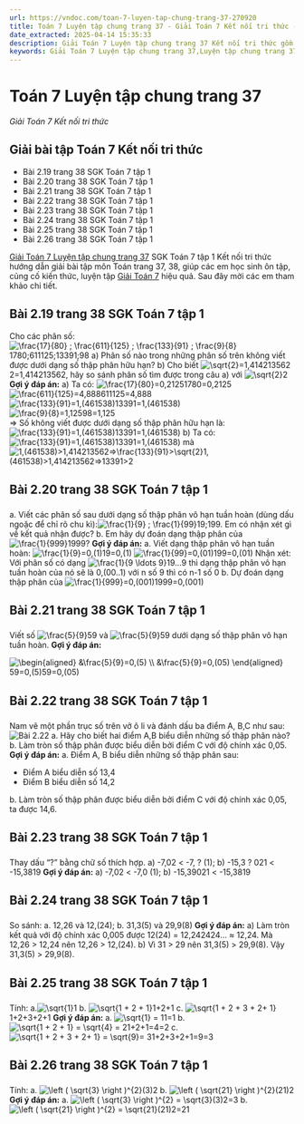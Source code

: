 ```yaml
---
url: https://vndoc.com/toan-7-luyen-tap-chung-trang-37-270920
title: Toán 7 Luyện tập chung trang 37 - Giải Toán 7 Kết nối tri thức - VnDoc.com
date_extracted: 2025-04-14 15:35:33
description: Giải Toán 7 Luyện tập chung trang 37 Kết nối tri thức gồm lời giải chi tiết cho từng bài tập trong SGK Toán 7 cho các em học sinh tham khảo luyện Giải Toán 7 hiệu quả.
keywords: Giải Toán 7 Luyện tập chung trang 37,Luyện tập chung trang 37,Giải Toán 7 kết nối tri thức Luyện tập chung trang 37,toán lớp 7 kết nối tri thức Luyện tập chung trang 37,toán 7,toán lớp 7,giải toán lớp 7,giải toán 7,toán lớp 7 kết nối tri thức,toán 7 kết nối tri thức,giải toán 7 tập 1 kết nối tri thức,sgk toán 7 kết nối tri thức,giải toán 7 trang 37,luyện tập chung trang 38 lớp 7
---
```


# Toán 7 Luyện tập chung trang 37
 _Giải Toán 7 Kết nối tri thức_
## Giải bài tập Toán 7 Kết nối tri thức
  * Bài 2.19 trang 38 SGK Toán 7 tập 1
  * Bài 2.20 trang 38 SGK Toán 7 tập 1
  * Bài 2.21 trang 38 SGK Toán 7 tập 1
  * Bài 2.22 trang 38 SGK Toán 7 tập 1
  * Bài 2.23 trang 38 SGK Toán 7 tập 1
  * Bài 2.24 trang 38 SGK Toán 7 tập 1
  * Bài 2.25 trang 38 SGK Toán 7 tập 1
  * Bài 2.26 trang 38 SGK Toán 7 tập 1

[Giải Toán 7 Luyện tập chung trang 37](<https://vndoc.com/toan-7-luyen-tap-chung-trang-37-270920>) SGK Toán 7 tập 1 Kết nối tri thức hướng dẫn giải bài tập môn Toán trang 37, 38, giúp các em học sinh ôn tập, củng cố kiến thức, luyện tập [Giải Toán 7](<https://vndoc.com/toan-7-tap-1-kntt>) hiệu quả. Sau đây mời các em tham khảo chi tiết.
## Bài 2.19 trang 38 SGK Toán 7 tập 1
Cho các phân số: ![\\frac{17}{80} ; \\frac{611}{125} ; \\frac{133}{91} ; \\frac{9}{8}](https://i.vdoc.vn/data/image/blank.png)1780;611125;13391;98
a\) Phân số nào trong những phân số trên không viết được dưới dạng số thập phân hữu hạn?
b\) Cho biết ![\\sqrt{2}=1,414213562](https://i.vdoc.vn/data/image/blank.png)2=1,414213562, hãy so sánh phân số tìm được trong câu a\) với ![\\sqrt{2}](https://i.vdoc.vn/data/image/blank.png)2
**Gợi ý đáp án:**
a\) Ta có:
![\\frac{17}{80}=0,2125](https://i.vdoc.vn/data/image/blank.png)1780=0,2125  
![\\frac{611}{125}=4,888](https://i.vdoc.vn/data/image/blank.png)611125=4,888  
![\\frac{133}{91}=1,\(461538\)](https://i.vdoc.vn/data/image/blank.png)13391=1,\(461538\)  
![\\frac{9}{8}=1,125](https://i.vdoc.vn/data/image/blank.png)98=1,125  
=> Số không viết được dưới dạng số thập phân hữu hạn là: ![\\frac{133}{91}=1,\(461538\)](https://i.vdoc.vn/data/image/blank.png)13391=1,\(461538\)
b\) Ta có: ![\\frac{133}{91}=1,\(461538\)](https://i.vdoc.vn/data/image/blank.png)13391=1,\(461538\) mà ![1,\(461538\)>1,414213562=>\\frac{133}{91}>\\sqrt{2}](https://i.vdoc.vn/data/image/blank.png)1,\(461538\)>1,414213562=>13391>2
## Bài 2.20 trang 38 SGK Toán 7 tập 1
### 
a. Viết các phân số sau dưới dạng số thập phân vô hạn tuần hoàn \(dùng dấu ngoặc để chỉ rõ chu kì\):![\\frac{1}{9} ; \\frac{1}{99}](https://i.vdoc.vn/data/image/blank.png)19;199. Em có nhận xét gì về kết quả nhận được?
b. Em hãy dự đoán dạng thập phân của ![\\frac{1}{999}](https://i.vdoc.vn/data/image/blank.png)1999?
**Gợi ý đáp án:**
a. Viết dạng thập phân vô hạn tuần hoàn:
![\\frac{1}{9}=0,\(1\)](https://i.vdoc.vn/data/image/blank.png)19=0,\(1\)
![\\frac{1}{99}=0,\(01\)](https://i.vdoc.vn/data/image/blank.png)199=0,\(01\)
Nhận xét: Với phân số có dạng ![\\frac{1}{9 \\ldots 9}](https://i.vdoc.vn/data/image/blank.png)19…9 thì dạng thập phân vô hạn tuần hoàn của nó sẽ là 0,\(00..1\) với n số 9 thì có n-1 số 0
b. Dự đoán dạng thập phân của ![\\frac{1}{999}=0,\(001\)](https://i.vdoc.vn/data/image/blank.png)1999=0,\(001\)
## Bài 2.21 trang 38 SGK Toán 7 tập 1
### 
Viết số ![\\frac{5}{9}](https://i.vdoc.vn/data/image/blank.png)59 và ![\\frac{5}{9}](https://i.vdoc.vn/data/image/blank.png)59 dưới dạng số thập phân vô hạn tuần hoàn.
**Gợi ý đáp án:**  
  
![\\begin{aligned}
&\\frac{5}{9}=0,\(5\) \\\\
&\\frac{5}{9}=0,\(05\)
\\end{aligned}](https://i.vdoc.vn/data/image/blank.png) 59=0,\(5\)59=0,\(05\)
## Bài 2.22 trang 38 SGK Toán 7 tập 1
### 
Nam vẽ một phần trục số trên vở ô li và đánh dấu ba điểm A, B,C như sau:
![Bài 2.22](https://i.vdoc.vn/data/image/2023/09/27/Luyen-tap-chung-7.jpg)
a. Hãy cho biết hai điểm A,B biểu diễn những số thập phân nào?
b. Làm tròn số thập phân được biểu diễn bởi điểm C với độ chính xác 0,05.
**Gợi ý đáp án:**
a. Điểm A, B biểu diễn những số thập phân sau:
  * Điểm A biểu diễn số 13,4
  * Điểm B biểu diễn số 14,2

b. Làm tròn số thập phân được biểu diễn bởi điểm C với độ chính xác 0,05, ta được 14,6.
## Bài 2.23 trang 38 SGK Toán 7 tập 1
### 
Thay dấu “?” bằng chữ số thích hợp.
a\) -7,02 < -7, ? \(1\);
b\) -15,3 ? 021 < -15,3819
**Gợi ý đáp án:**
a\) -7,02 < -7,0 \(1\);
b\) -15,39021 < -15,3819
## Bài 2.24 trang 38 SGK Toán 7 tập 1
### 
So sánh:
a. 12,26 và 12,\(24\);
b. 31,3\(5\) và 29,9\(8\)
**Gợi ý đáp án:**
a\) Làm tròn kết quả với độ chính xác 0,005 được 12\(24\) = 12,242424... ≈ 12,24.
Mà 12,26 > 12,24 nên 12,26 > 12,\(24\).
b\) Vì 31 > 29 nên 31,3\(5\) > 29,9\(8\).
Vậy 31,3\(5\) > 29,9\(8\).
## Bài 2.25 trang 38 SGK Toán 7 tập 1
### 
Tính:
a.![\\sqrt{1}](https://i.vdoc.vn/data/image/blank.png)1
b. ![\\sqrt{1 + 2 + 1}](https://i.vdoc.vn/data/image/blank.png)1+2+1
c. ![\\sqrt{1 + 2 + 3 + 2+ 1}](https://i.vdoc.vn/data/image/blank.png)1+2+3+2+1
**Gợi ý đáp án:**
a. ![\\sqrt{1} = 1](https://i.vdoc.vn/data/image/blank.png)1=1
b. ![\\sqrt{1 + 2 + 1} = \\sqrt{4} = 2](https://i.vdoc.vn/data/image/blank.png)1+2+1=4=2
c. ![\\sqrt{1 + 2 + 3 + 2+ 1} = \\sqrt{9}= 3](https://i.vdoc.vn/data/image/blank.png)1+2+3+2+1=9=3
## Bài 2.26 trang 38 SGK Toán 7 tập 1
### 
Tính:
a. ![\\left \( \\sqrt{3} \\right \)^{2}](https://i.vdoc.vn/data/image/blank.png)\(3\)2
b. ![\\left \( \\sqrt{21} \\right \)^{2}](https://i.vdoc.vn/data/image/blank.png)\(21\)2
**Gợi ý đáp án:**
a. ![\\left \( \\sqrt{3} \\right \)^{2} = \\sqrt{3}](https://i.vdoc.vn/data/image/blank.png)\(3\)2=3
b. ![\\left \( \\sqrt{21} \\right \)^{2} = \\sqrt{21}](https://i.vdoc.vn/data/image/blank.png)\(21\)2=21

